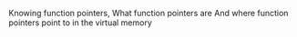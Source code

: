 Knowing function pointers, What function pointers are
And where function pointers point to in the virtual memory
